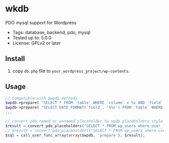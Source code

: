 # wkdb
PDO mysql support for Wordpress
* Tags: database, backend, pdo, mysql
* Tested up to: 5.0.0
* License: GPLv2 or later


## Install

1. copy `db.php` file to `your_wordpress_project/wp-contents`.

## Usage

```php
// Compatible with $wpdb methods
$wpdb->prepare( "SELECT * FROM `table` WHERE `column` = %s AND `field` = %d OR `other_field` LIKE %s", array( 'foo', 1337, '%bar' ) );
$wpdb->prepare( "SELECT DATE_FORMAT(`field`, '%%c') FROM `table` WHERE `column` = %s", 'foo' );
...

// convert pdo named or unnamed placeholder to wpdp placeholders style
$result = convert_pdo_placeholders("SELECT * FROM wp_users where user_login=:user_login", array(':user_login' => 'admin'));
// $result = convert_pdo_placeholders("SELECT * FROM wp_users where user_login=?", array('admin'));
$sql = call_user_func_array(array($wpdb, 'prepare'), $result);
```
